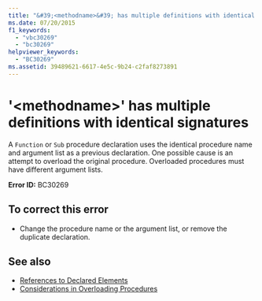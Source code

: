 ```yaml
---
title: "&#39;<methodname>&#39; has multiple definitions with identical signatures"
ms.date: 07/20/2015
f1_keywords: 
  - "vbc30269"
  - "bc30269"
helpviewer_keywords: 
  - "BC30269"
ms.assetid: 39489621-6617-4e5c-9b24-c2faf8273891
---
```

# &#39;\<methodname>&#39; has multiple definitions with identical signatures
A `Function` or `Sub` procedure declaration uses the identical procedure name and argument list as a previous declaration. One possible cause is an attempt to overload the original procedure. Overloaded procedures must have different argument lists.  
  
 **Error ID:** BC30269  
  
## To correct this error  
  
-   Change the procedure name or the argument list, or remove the duplicate declaration.  
  
## See also
- [References to Declared Elements](../../../visual-basic/programming-guide/language-features/declared-elements/references-to-declared-elements.md)
- [Considerations in Overloading Procedures](../../../visual-basic/programming-guide/language-features/procedures/considerations-in-overloading-procedures.md)
